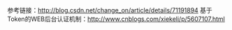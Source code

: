 参考链接：http://blog.csdn.net/change_on/article/details/71191894
基于Token的WEB后台认证机制：http://www.cnblogs.com/xiekeli/p/5607107.html
